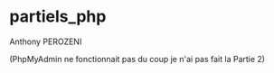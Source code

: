 # partiels_php

Anthony PEROZENI

(PhpMyAdmin ne fonctionnait pas du coup je n'ai pas fait la Partie 2)
